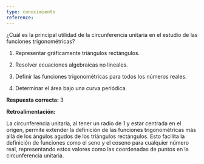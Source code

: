 ```yaml
---
type: conocimiento
reference:
---
```


¿Cuál es la principal utilidad de la circunferencia unitaria en el estudio de las funciones trigonométricas?

1. Representar gráficamente triángulos rectángulos.

2. Resolver ecuaciones algebraicas no lineales.

3. Definir las funciones trigonométricas para todos los números reales.

4. Determinar el área bajo una curva periódica.

**Respuesta correcta:** 3

**Retroalimentación:**

La circunferencia unitaria, al tener un radio de 1 y estar centrada en el origen, permite extender la definición de las funciones trigonométricas más allá de los ángulos agudos de los triángulos rectángulos. Esto facilita la definición de funciones como el seno y el coseno para cualquier número real, representando estos valores como las coordenadas de puntos en la circunferencia unitaria.
